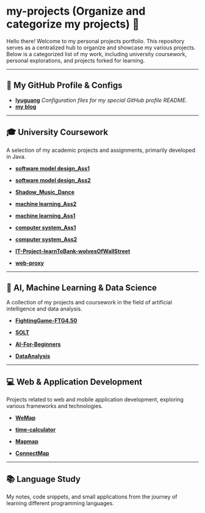 # my-projects (Organize and categorize my projects) 🚀

Hello there! Welcome to my personal projects portfolio. This repository serves as a centralized hub to organize and showcase my various projects. Below is a categorized list of my work, including university coursework, personal explorations, and projects forked for learning.

---

## 🔧 My GitHub Profile & Configs

- **[lyuguang](https://github.com/lyuguang/lyuguang)** *Configuration files for my special GitHub profile README.*
- **[my blog](https://lucaslyu.dev)**
---

## 🎓 University Coursework

A selection of my academic projects and assignments, primarily developed in Java.
- **[software model design_Ass1](https://github.com/lyuguang/smd_project1)**

- **[software model design_Ass2](https://github.com/lyuguang/smd-project2)**

- **[Shadow_Music_Dance](https://github.com/lyuguang/Shadow_Music_Dance)**

- **[machine learning_Ass2](https://github.com/lyuguang/ML_Ass2)**
- **[machine learning_Ass1](https://github.com/lyuguang/machine-learning-project1.git)**

- **[computer system_Ass1](https://github.com/lyuguang/comp30023-project1.git)**

- **[computer system_Ass2](https://github.com/lyuguang/comp30023-project2.git)**
  
- **[IT-Project-learnToBank-wolvesOfWallStreet](https://github.com/lyuguang/IT-Project-learnToBank-wolvesOfWallStreet)**

- **[web-proxy](https://github.com/lyuguang/web-proxy.git)**

---

## 🤖 AI, Machine Learning & Data Science

A collection of my projects and coursework in the field of artificial intelligence and data analysis.

- **[FightingGame-FTG4.50](https://github.com/lyuguang/FightingGame-FTG4.50)**

- **[SOLT](https://github.com/lyuguang/SOLT)**

- **[AI-For-Beginners](https://github.com/lyuguang/AI-For-Beginners)**

- **[DataAnalysis](https://github.com/lyuguang/DataAnalysis)**

---

## 💻 Web & Application Development

Projects related to web and mobile application development, exploring various frameworks and technologies.

- **[WeMap](https://github.com/lyuguang/WeMap)**

- **[time-calculator](https://github.com/lyuguang/time-calculator)**

- **[Mapmap](https://github.com/lyuguang/Mapmap)**

- **[ConnectMap](https://github.com/lyuguang/ConnectMap)**

---

## 📚 Language Study
My notes, code snippets, and small applications from the journey of learning different programming languages.

